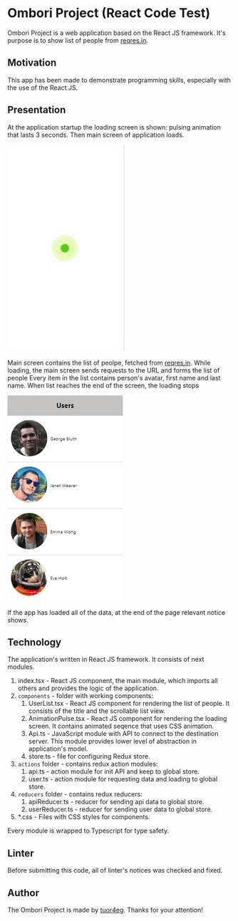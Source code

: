 #  Ombori Project (React Code Test)

Ombori Project is a web application based on the React JS framework. It's purpose is to show list of people from [reqres.in](https://reqres.in/).

## Motivation

This app has been made to demonstrate programming skills, especially with the use of the React JS.

## Presentation

At the application startup the loading screen is shown: pulsing animation that lasts 3 seconds. Then main screen of application loads.

![Loading Screen](./screenshots/01_loadScreen.png)

Main screen contains the list of peolpe, fetched from [reqres.in](https://reqres.in/). 
While loading, the main screen sends requests to the URL and forms the list of people
Every item in the list contains person's avatar, first name and last name. 
When list reaches the end of the screen, the loading stops 

![Main Screen](./screenshots/02_mainScreen.png)

If the app has loaded all of the data, at the end of the page relevant notice shows.

## Technology

The application's written in React JS framework. It consists of next modules.
1. index.tsx - React JS component, the main module, which imports all others and provides the logic of the application.
1. `components` - folder with working components:
    1. UserList.tsx - React JS component for rendering the list of people. It consists of the title and the scrollable list view.
    1. AnimationPulse.tsx - React JS component for rendering the loading screen. It contains animated seqence that uses CSS animation.
    1. Api.ts - JavaScript module with API to connect to the destination server. This module provides lower level of abstraction in application's model.
    1. store.ts - file for configuring Redux store.
1. `actions` folder - contains redux action modules:
    1. api.ts - action module for init API and keep to global store.
    1. user.ts - action module for requesting data and loading to global store.
1. `reducers` folder - contains redux reducers:
    1. apiReducer.ts - reducer for sending api data to global store.
    1. userReducer.ts - reducer for sending user data to global store.
1. *.css -  Files with CSS styles for components.

Every module is wrapped to Typescript for type safety.

## Linter

Before submitting this code, all of linter's notices was checked and fixed.

## Author

The Ombori Project is made by [tuor4eg](https://github.com/tuor4eg). Thanks for your attention!